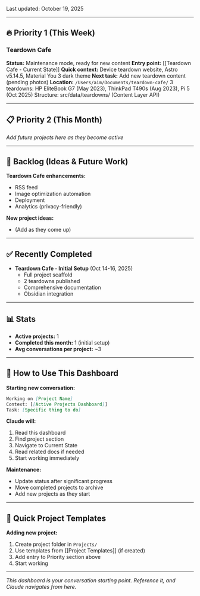 
Last updated: October 19, 2025

---
## 🔥 Priority 1 (This Week)

### Teardown Cafe
**Status:** Maintenance mode, ready for new content
**Entry point:** [[Teardown Cafe - Current State]]
**Quick context:** Device teardown website, Astro v5.14.5, Material You 3 dark theme
**Next task:** Add new teardown content (pending photos) 
**Location:** `/Users/aim/Documents/teardown-cafe/`
3 teardowns: HP EliteBook G7 (May 2023), ThinkPad T490s (Aug 2023), Pi 5 (Oct 2025) Structure: src/data/teardowns/ (Content Layer API)

---

## 📋 Priority 2 (This Month)

*Add future projects here as they become active*

---

## 💭 Backlog (Ideas & Future Work)

**Teardown Cafe enhancements:**
- RSS feed
- Image optimization automation
- Deployment
- Analytics (privacy-friendly)

**New project ideas:**
- (Add as they come up)

---

## ✅ Recently Completed

- **Teardown Cafe - Initial Setup** (Oct 14-16, 2025)
  - Full project scaffold
  - 2 teardowns published
  - Comprehensive documentation
  - Obsidian integration

---

## 📊 Stats

- **Active projects:** 1
- **Completed this month:** 1 (initial setup)
- **Avg conversations per project:** ~3

---

## 🎯 How to Use This Dashboard

**Starting new conversation:**
```markdown
Working on [Project Name]
Context: [[Active Projects Dashboard]]
Task: [Specific thing to do]
```

**Claude will:**
1. Read this dashboard
2. Find project section
3. Navigate to Current State
4. Read related docs if needed
5. Start working immediately

**Maintenance:**
- Update status after significant progress
- Move completed projects to archive
- Add new projects as they start

---

## 📝 Quick Project Templates

**Adding new project:**
1. Create project folder in `Projects/`
2. Use templates from [[Project Templates]] (if created)
3. Add entry to Priority section above
4. Start working

---

*This dashboard is your conversation starting point. Reference it, and Claude navigates from here.*
